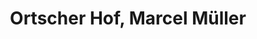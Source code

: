 ---
title: "Ortscher Hof, Marcel Müller"
url: /kalkar/ortscher-hof-marcel-mueller/
shop: Hofladen
---